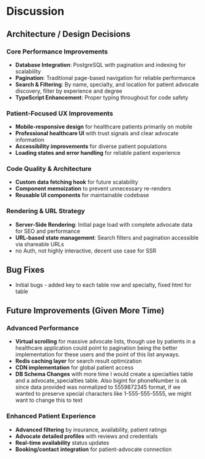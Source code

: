 # Discussion

## Architecture / Design Decisions

### Core Performance Improvements
- **Database Integration**: PostgreSQL with pagination and indexing for scalability
- **Pagination**: Traditional page-based navigation for reliable performance
- **Search & Filtering**: By name, specialty, and location for patient advocate discovery, filter by experience and degree
- **TypeScript Enhancement**: Proper typing throughout for code safety

### Patient-Focused UX Improvements  
- **Mobile-responsive design** for healthcare patients primarily on mobile
- **Professional healthcare UI** with trust signals and clear advocate information
- **Accessibility improvements** for diverse patient populations
- **Loading states and error handling** for reliable patient experience

### Code Quality & Architecture
- **Custom data fetching hook** for future scalability
- **Component memoization** to prevent unnecessary re-renders
- **Reusable UI components** for maintainable codebase

### Rendering & URL Strategy
- **Server-Side Rendering**: Initial page load with complete advocate data for SEO and performance
- **URL-based state management**: Search filters and pagination accessible via shareable URLs
- no Auth, not highly interactive, decent use case for SSR

## Bug Fixes
-  Initial bugs - added key to each table row and specialty, fixed html for table

## Future Improvements (Given More Time)


### Advanced Performance
- **Virtual scrolling** for massive advocate lists, though use by patients in a healthcare application could point to pagination being the better implementation for these users and the point of this list anyways.
- **Redis caching layer** for search result optimization  
- **CDN implementation** for global patient access
- **DB Schema Changes** with more time I would create a specialties table and a advocate_specialties table. Also bigint for phoneNumber is ok since data provided was normalized to 5559872345 format, if we wanted to preserve special characters like 1-555-555-5555, we might want to change this to text

### Enhanced Patient Experience
- **Advanced filtering** by insurance, availability, patient ratings
- **Advocate detailed profiles** with reviews and credentials
- **Real-time availability** status updates
- **Booking/contact integration** for patient-advocate connection




